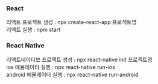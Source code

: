 
### React
리액트 프로젝트 생성 : npx create-react-app 프로젝트명 <br/>
리액트 실행 : npm start

### React Native
리액트네이티브 프로젝트 생성 : npx react-native init 프로젝트명 <br/>
ios 에뮬레이터 실행 : npx react-native run-ios <br/>
android 에뮬레이터 실행 : npx react-native run-android

